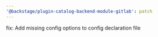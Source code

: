 ```yaml
---
'@backstage/plugin-catalog-backend-module-gitlab': patch
---
```


fix: Add missing config options to config declaration file
